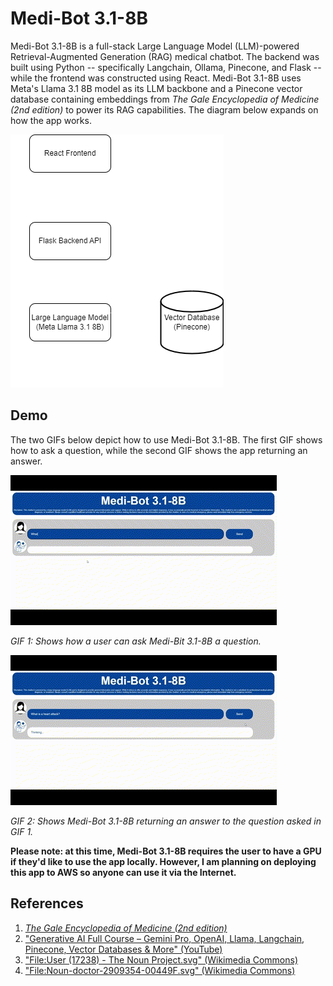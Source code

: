 # Medi-Bot 3.1-8B

Medi-Bot 3.1-8B is a full-stack Large Language Model (LLM)-powered Retrieval-Augmented Generation (RAG) medical chatbot. The backend was built using Python -- specifically Langchain, Ollama, Pinecone, and Flask -- while the frontend was constructed using React. Medi-Bot 3.1-8B uses Meta's Llama 3.1 8B model as its LLM backbone and a Pinecone vector database containing embeddings from *The Gale Encyclopedia of Medicine (2nd edition)* to power its RAG capabilities. The diagram below expands on how the app works.

![Diagram explaining how Medi-Bot 3.1-8B works.](./assets/app-flowchart.png)

## Demo

The two GIFs below depict how to use Medi-Bot 3.1-8B. The first GIF shows how to ask a question, while the second GIF shows the app returning an answer.

![Demo GIF 1 showing how to ask Medi-Bot 3.1-8B a question.](./assets/medibot-demo-gif1.gif)

*GIF 1: Shows how a user can ask Medi-Bit 3.1-8B a question.*

![Demo GIF 2 showing Medi-Bot 3.1-8B returning an answer to the question in Demo GIF 1.](./assets/medibot-demo-gif2.gif)

*GIF 2: Shows Medi-Bot 3.1-8B returning an answer to the question asked in GIF 1.*

**Please note: at this time, Medi-Bot 3.1-8B requires the user to have a GPU if they'd like to use the app locally. However, I am planning on deploying this app to AWS so anyone can use it via the Internet.**

## References

1. [*The Gale Encyclopedia of Medicine (2nd edition)*](./data/The_GALE_ENCYCLOPEDIA_of_MEDICINE_SECOND.pdf)
2. ["Generative AI Full Course – Gemini Pro, OpenAI, Llama, Langchain, Pinecone, Vector Databases & More" (YouTube)](https://youtu.be/mEsleV16qdo?si=1axq3s0vsaCgHWAf)
3. ["File:User (17238) - The Noun Project.svg" (Wikimedia Commons)](https://commons.wikimedia.org/wiki/File:User_%2817238%29_-_The_Noun_Project.svg)
4. ["File:Noun-doctor-2909354-00449F.svg" (Wikimedia Commons)](https://commons.wikimedia.org/wiki/File:Noun-doctor-2909354-00449F.svg)
